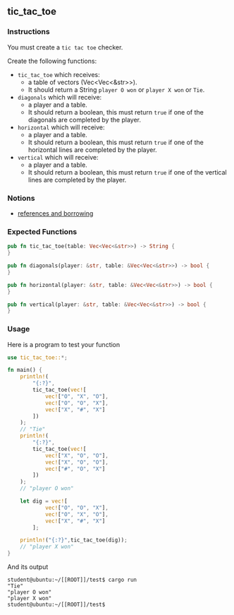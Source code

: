 ## tic_tac_toe

### Instructions

You must create a `tic tac toe` checker.

Create the following functions:

- `tic_tac_toe` which receives:
    - a table of vectors (Vec<Vec<&str>>).
    - It should return a String `player O won` or `player X won` or `Tie`.
- `diagonals` which will receive:
    - a player and a table. 
    - It should return a boolean, this must return `true` if one of the diagonals are completed by the player.
- `horizontal` which will receive:
    - a player and a table. 
    - It should return a boolean, this must return `true` if one of the horizontal lines are completed by the player.
- `vertical` which will receive: 
    - a player and a table. 
    - It should return a boolean, this must return `true` if one of the vertical lines are completed by the player.

### Notions

- [references and borrowing](https://doc.rust-lang.org/book/ch04-02-references-and-borrowing.html)

### Expected Functions

```rust
pub fn tic_tac_toe(table: Vec<Vec<&str>>) -> String {
}

pub fn diagonals(player: &str, table: &Vec<Vec<&str>>) -> bool {
}

pub fn horizontal(player: &str, table: &Vec<Vec<&str>>) -> bool {
}

pub fn vertical(player: &str, table: &Vec<Vec<&str>>) -> bool {
}
```

### Usage

Here is a program to test your function

```rust
use tic_tac_toe::*;

fn main() {
    println!(
        "{:?}",
        tic_tac_toe(vec![
            vec!["O", "X", "O"],
            vec!["O", "O", "X"],
            vec!["X", "#", "X"]
        ])
    );
    // "Tie"
    println!(
        "{:?}",
        tic_tac_toe(vec![
            vec!["X", "O", "O"],
            vec!["X", "O", "O"],
            vec!["#", "O", "X"]
        ])
    );
    // "player O won"

    let dig = vec![
            vec!["O", "O", "X"],
            vec!["O", "X", "O"],
            vec!["X", "#", "X"]
        ];

    println!("{:?}",tic_tac_toe(dig));
    // "player X won"
}
```

And its output

```console
student@ubuntu:~/[[ROOT]]/test$ cargo run
"Tie"
"player O won"
"player X won"
student@ubuntu:~/[[ROOT]]/test$
```
